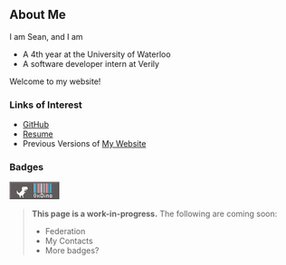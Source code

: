 ## About Me

I am Sean, and I am

 - A 4th year at the University of Waterloo
 - A software developer intern at Verily

Welcome to my website!

### Links of Interest
- [GitHub](https://github.com/sean01zhang)
- [Resume](/resume.pdf)
- Previous Versions of [My Website](./posts/previterations)
### Badges

[![](badges/hxdino.gif)](https://hexadecimaldinosaur.com)

> **This page is a work-in-progress.** The following are coming soon:
> - Federation
> - My Contacts
> - More badges?